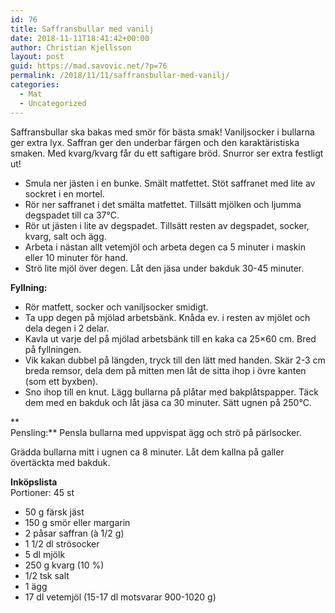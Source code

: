 ```yaml
---
id: 76
title: Saffransbullar med vanilj
date: 2018-11-11T18:41:42+00:00
author: Christian Kjellsson
layout: post
guid: https://mad.savovic.net/?p=76
permalink: /2018/11/11/saffransbullar-med-vanilj/
categories:
  - Mat
  - Uncategorized
---
```

Saffransbullar ska bakas med smör för bästa smak! Vaniljsocker i bullarna ger extra lyx. Saffran ger den underbar färgen och den karaktäristiska smaken. Med kvarg/kvarg får du ett saftigare bröd. Snurror ser extra festligt ut!<!--more-->

  * Smula ner jästen i en bunke. Smält matfettet. Stöt saffranet med lite av sockret i en mortel.
  * Rör ner saffranet i det smälta matfettet. Tillsätt mjölken och ljumma degspadet till ca 37°C.
  * Rör ut jästen i lite av degspadet. Tillsätt resten av degspadet, socker, kvarg, salt och ägg.
  * Arbeta i nästan allt vetemjöl och arbeta degen ca 5 minuter i maskin eller 10 minuter för hand.
  * Strö lite mjöl över degen. Låt den jäsa under bakduk 30-45 minuter.

**Fyllning:** 

  * Rör matfett, socker och vaniljsocker smidigt.
  * Ta upp degen på mjölad arbetsbänk. Knåda ev. i resten av mjölet och dela degen i 2 delar.
  * Kavla ut varje del på mjölad arbetsbänk till en kaka ca 25&#215;60 cm. Bred på fyllningen.
  * Vik kakan dubbel på längden, tryck till den lätt med handen. Skär 2-3 cm breda remsor, dela dem på mitten men låt de sitta ihop i övre kanten (som ett byxben).
  * Sno ihop till en knut. Lägg bullarna på plåtar med bakplåtspapper. Täck dem med en bakduk och låt jäsa ca 30 minuter. Sätt ugnen på 250°C.

**  
Pensling:** Pensla bullarna med uppvispat ägg och strö på pärlsocker.

Grädda bullarna mitt i ugnen ca 8 minuter. Låt dem kallna på galler övertäckta med bakduk.

**Inköpslista**  
Portioner: 45 st

  * 50 g färsk jäst
  * 150 g smör eller margarin
  * 2 påsar saffran (à 1/2 g)
  * 1 1/2 dl strösocker
  * 5 dl mjölk
  * 250 g kvarg (10 %)
  * 1/2 tsk salt
  * 1 ägg
  * 17 dl vetemjöl (15-17 dl motsvarar 900-1020 g)
